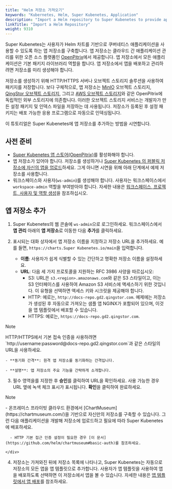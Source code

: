 ```yaml
---
title: "Helm 저장소 가져오기"
keywords: "Kubernetes, Helm, Super Kubenetes, Application"
description: "Import a Helm repository to Super Kubenetes to provide app templates for tenants in a workspace."
linkTitle: "Import a Helm Repository"
weight: 9310
---
```


Super Kubenetes는 사용자가 Helm 차트를 기반으로 쿠버네티스 애플리케이션을 사용할 수 있도록 하는 앱 저장소를 구축합니다. 앱 저장소는 클라우드 간 애플리케이션 관리를 위한 오픈 소스 플랫폼인 [OpenPitrix](https://github.com/openpitrix/openpitrix)에서 제공합니다. 앱 저장소에서 모든 애플리케이션은 기본 패키지 라이브러리 역할을 합니다. 앱 저장소에서 앱을 배포하고 관리하려면 저장소를 미리 생성해야 합니다.

저장소를 생성하기 위해 HTTP/HTTPS 서버나 오브젝트 스토리지 솔루션을 사용하여 패키지를 저장합니다. 보다 구체적으로, 앱 저장소는 [MinIO](https://min.io/) 오브젝트 스토리지, [QingStor 오브젝트 스토리지](https://github.com/qingstor), 그리고 [AWS 오브젝트 스토리지](https://aws.amazon.com/what-is-cloud-object-storage/)와 같은 OpenPitrix에 독립적인 외부 스토리지에 의존합니다. 이러한 오브젝트 스토리지 서비스는 개발자가 만든 설정 패키지 및 인덱스 파일을 저장하는 데 사용됩니다. 저장소가 등록된 후 설정 패키지는 배포 가능한 응용 프로그램으로 자동으로 인덱싱됩니다.

이 튜토리얼은 Super Kubenetes에 앱 저장소를 추가하는 방법을 시연합니다.

## 사전 준비

- [Super Kubenetes 앱 스토어(OpenPitrix)](../../../pluggable-components/app-store/)를 활성화해야 합니다.
- 앱 저장소가 있어야 합니다. 저장소를 생성하거나 [Super Kubenetes 의 퍼블릭 저장소에 자신의 앱을 업로드](../upload-app-to-public-repository/)하세요. 그게 아니면 시연을 위해 아래 단계에서 예제 저장소를 사용합니다.
- 워크스페이스와 사용자(`ws-admin`)를 생성해야 합니다. 사용자는 워크스페이스에서 `workspace-admin` 역할을 부여받아야 합니다. 자세한 내용은 [워크스페이스, 프로젝트, 사용자 및 역할 생성](../../../quick-start/create-workspace-and-project/)을 참조하십시오.


## 앱 저장소 추가

1. Super Kubenetes의 웹 콘솔에 `ws-admin`으로 로그인하세요. 워크스페이스에서 **앱 관리** 아래의 **앱 저장소**로 이동한 다음 **추가**를 클릭하세요.

2. 표시되는 대화 상자에서 앱 저장소 이름을 지정하고 저장소 URL을 추가하세요. 예를 들면, `https://charts.Super Kubenetes.io/main`을 입력합니다.

    - **이름**: 사용자가 쉽게 식별할 수 있는 간단하고 명확한 저장소 이름을 설정하세요.
    - **URL**: 다음 세 가지 프로토콜을 지원하는 RFC 3986 사양을 따르십시오:
      - S3: URL은 `s3.<region>.amazonaws.com`와 같은 S3 스타일이고, 이는 S3 인터페이스를 사용하여 Amazon S3 서비스에 액세스하기 위한 것입니다. 이 유형을 선택하면 액세스 키와 시크릿을 제공해야 합니다.
      - HTTP: 예로는, `http://docs-repo.gd2.qingstor.com`. 예제에는 저장소가 생성된 후 자동으로 가져오는 샘플 앱 NGINX가 포함되어 있으며, 이것을 앱 템플릿에서 배포할 수 있습니다.
      - HTTPS: 예로는, `https://docs-repo.gd2.qingstor.com`.
<div className="notices note">
  <p>Note</p>
  <div>
    HTTP/HTTPS에서 기본 접속 인증을 사용하려면 `http://username:password@docs-repo.gd2.qingstor.com`과 같은 스타일의 URL을 사용하세요.
  </div>
</div>

    - **동기화 간격**: 원격 앱 저장소를 동기화하는 간격입니다.

    - **설명**: 앱 저장소의 주요 기능을 간략하게 소개합니다.


3. 필수 영역을를 지정한 후 **승인**를 클릭하여 URL을 확인하세요. 사용 가능한 경우 URL 옆에 녹색 체크 표시가 표시됩니다. **확인**을 클릭하여 완료하세요.

  <div className="notices note">
    <p>Note</p>
    <div>
      - 온프레미스 프라이빗 클라우드 환경에서 [ChartMuseum](https://chartmuseum.com/)을 기반으로 자신만의 저장소를 구축할 수 있습니다. 그런 다음 애플리케이션을 개발해 저장소에 업로드하고 필요에 따라 Super Kubenetes에 배포하세요.

      - HTTP 기본 접근 인증 설정이 필요한 경우 [이 문서](https://github.com/helm/chartmuseum#basic-auth)를 참조하세요.

    </div>
  </div>


4. 저장소는 가져와진 뒤에 저장소 목록에 나타나고, Super Kubenetes는 자동으로 저장소의 모든 앱을 앱 템플릿으로 추가합니다. 사용자가 앱 템플릿을 사용하여 앱을 배포하도록 선택하면 이 저장소에서 앱을 볼 수 있습니다. 자세한 내용은 [앱 템플릿에서 앱 배포](../../../project-user-guide/application/deploy-app-from-template/)를 참조하세요.
